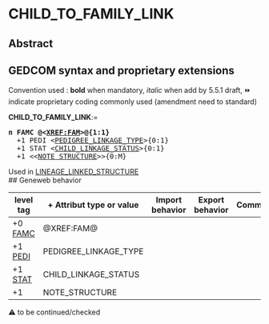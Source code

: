 ﻿# CHILD_TO_FAMILY_LINK
## Abstract


## GEDCOM syntax and proprietary extensions
Convention used : **bold** when mandatory, _italic_ when add by 5.5.1 draft, &#x23E9; indicate proprietary coding commonly used (amendment need to standard)<br />

**CHILD_TO_FAMILY_LINK**:=
<pre>
<b>n FAMC @&lt;<a href=Ged.XREF_FAM.md>XREF:FAM</a>&gt;@{1:1}</b>
  +1 PEDI &lt;<a href=Ged.PEDIGREE_LINKAGE_TYPE.md>PEDIGREE_LINKAGE_TYPE</a>&gt;{0:1}
  +1 STAT &lt;<a href=Ged.CHILD_LINKAGE_STATUS.md>CHILD_LINKAGE_STATUS</a>&gt;{0:1}
  +1 &lt;&lt;<a href=Ged.NOTE_STRUCTURE.md>NOTE_STRUCTURE</a>&gt;&gt;{0:M}
</pre>
Used in <a href=Ged.LINEAGE_LINKED_STRUCTURE.md>LINEAGE_LINKED_STRUCTURE</a><br />## Geneweb behavior

level tag  | + Attribut type or value | Import behavior | Export behavior  | Comment 
---------- | ------------- | :---------------: | :-----------------:| -----------
+0 <a href=Ged.GLOSSARY.md#famc>FAMC</a> | @XREF:FAM@ | | |
+1 <a href=Ged.GLOSSARY.md#pedi>PEDI</a> | PEDIGREE_LINKAGE_TYPE | | |
+1 <a href=Ged.GLOSSARY.md#stat>STAT</a> | CHILD_LINKAGE_STATUS | | |
+1  | NOTE_STRUCTURE | | |

:warning: to be continued/checked

